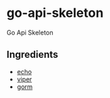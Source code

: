 # go-api-skeleton

Go Api Skeleton

## Ingredients

- [echo](https://github.com/labstack/echo)
- [viper](https://github.com/spf13/viper)
- [gorm](https://github.com/jinzhu/gorm)